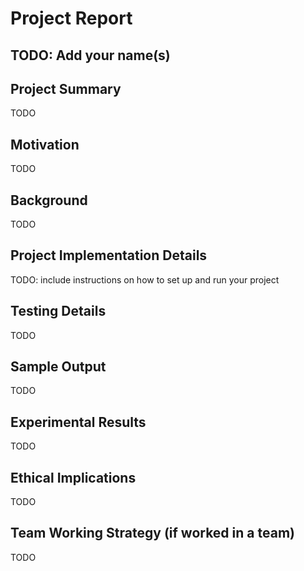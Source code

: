 # Project Report

## TODO: Add your name(s)

## Project Summary

TODO

## Motivation

TODO

## Background

TODO

## Project Implementation Details

TODO: include instructions on how to set up and run your project

## Testing Details

TODO

## Sample Output

TODO

## Experimental Results

TODO

## Ethical Implications

TODO

## Team Working Strategy (if worked in a team)

TODO
